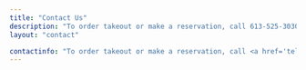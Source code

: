 ```yaml
---
title: "Contact Us"
description: "To order takeout or make a reservation, call 613-525-3030. For Catering enquiries contact us via email."
layout: "contact"

contactinfo: "To order takeout or make a reservation, call <a href='tel:1-613-525-3030'>613-525-3030</a><br>If you'd like to enquire about catering, send us an email at Thenorthglen[at]gmail.com"
---
```


